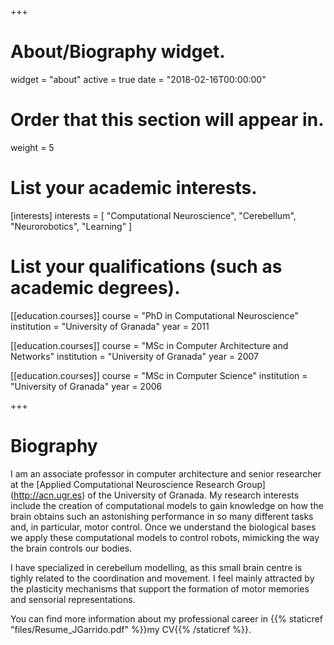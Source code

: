 +++
# About/Biography widget.
widget = "about"
active = true
date = "2018-02-16T00:00:00"

# Order that this section will appear in.
weight = 5

# List your academic interests.
[interests]
  interests = [
    "Computational Neuroscience",
    "Cerebellum",
    "Neurorobotics",
    "Learning"
  ]

# List your qualifications (such as academic degrees).
[[education.courses]]
  course = "PhD in Computational Neuroscience"
  institution = "University of Granada"
  year = 2011

[[education.courses]]
  course = "MSc in Computer Architecture and Networks"
  institution = "University of Granada"
  year = 2007

[[education.courses]]
  course = "MSc in Computer Science"
  institution = "University of Granada"
  year = 2006

+++

# Biography

I am an associate professor in computer architecture and senior researcher at the [Applied Computational Neuroscience Research Group] (http://acn.ugr.es) of the University of Granada. My research interests include the creation of computational models to gain knowledge on how the brain obtains such an astonishing performance in so many different tasks and, in particular, motor control. Once we understand the biological bases we apply these computational models to control robots, mimicking the way the brain controls our bodies. 

I have specialized in cerebellum modelling, as this small brain centre is tighly related to the coordination and movement. I feel mainly attracted by the plasticity mechanisms that support the formation of motor memories and sensorial representations.

You can find more information about my professional career in {{% staticref "files/Resume_JGarrido.pdf" %}}my CV{{% /staticref %}}.
